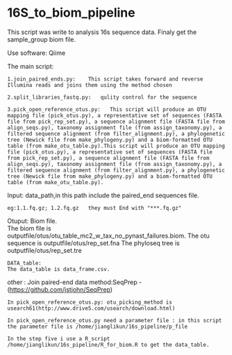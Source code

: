 # 16S_to_biom_pipeline

This script was write to analysis 16s sequence data. Finaly get the sample_group biom file.

Use software: Qiime

The main script:

    1.join_paired_ends.py:    This script takes forward and reverse Illumina reads and joins them using the method chosen

    2.split_libraries_fastq.py:   qulity control for the sequence

    3.pick_open_reference_otus.py:   This script will produce an OTU mapping file (pick_otus.py), a representative set of sequences (FASTA file from pick_rep_set.py), a sequence alignment file (FASTA file from align_seqs.py), taxonomy assignment file (from assign_taxonomy.py), a filtered sequence alignment (from filter_alignment.py), a phylogenetic tree (Newick file from make_phylogeny.py) and a biom-formatted OTU table (from make_otu_table.py).This script will produce an OTU mapping file (pick_otus.py), a representative set of sequences (FASTA file from pick_rep_set.py), a sequence alignment file (FASTA file from align_seqs.py), taxonomy assignment file (from assign_taxonomy.py), a filtered sequence alignment (from filter_alignment.py), a phylogenetic tree (Newick file from make_phylogeny.py) and a biom-formatted OTU table (from make_otu_table.py).

Input: data_path,in this path include the paired_end sequences file.  
        
    eg:1.1.fq.gz; 1.2.fq.gz   they must End with "***.fq.gz"

Otuput:
    Biom file.  
    The biom file is outputfile/otus/otu_table_mc2_w_tax_no_pynast_failures.biom.
    The otu sequence is outputfile/otus/rep_set.fna
    The phyloseq tree is outputfile/otus/rep_set.tre
    
    DATA_table:
    The data_table is data_frame.csv.

other :
    Join paired-end data method:SeqPrep - (https://github.com/jstjohn/SeqPrep)
    
    In pick_open_reference_otus.py: otu_picking_method is usearch61(http://www.drive5.com/usearch/download.html)
    
    In pick_open_reference_otus.py need a parameter file : in this script the parameter file is /home/jianglikun/16s_pipeline/p_file
    
    In the step five i use a R_script /home/jianglikun/16s_pipeline/R_for_biom.R to get the data_table.
